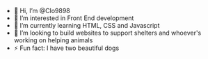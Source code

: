 - 👋 Hi, I’m @Clo9898
- 👀 I’m interested in Front End development
- 🌱 I’m currently learning HTML, CSS and Javascript
- 💞️ I’m looking to build websites to support shelters and whoever's working on helping animals
- ⚡ Fun fact: I have two beautiful dogs

<!---
Clo9898/Clo9898 is a ✨ special ✨ repository because its `README.md` (this file) appears on your GitHub profile.
You can click the Preview link to take a look at your changes.
--->
